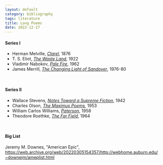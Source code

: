 ```yaml
---
layout: default
category: bibliography
tags: literature
title: Long Poems
date: 2022-12-27
---
```


#### Series I

* Herman Melville, [*Clarel*](https://en.m.wikipedia.org/wiki/Clarel), 1876
* T. S. Eliot, [*The Waste Land*](https://en.m.wikipedia.org/wiki/The_Waste_Land), 1922
* Vladimir Nabokov, [*Pale Fire*](https://en.m.wikipedia.org/wiki/Pale_Fire), 1962
* James Merrill, [*The Changing Light of Sandover*](https://en.m.wikipedia.org/wiki/The_Changing_Light_at_Sandover), 1976-80

<br>


#### Series II

* Wallace Stevens, [*Notes Toward a Supreme Fiction*](https://www.degruyter.com/document/doi/10.1515/9781400859665.214/html?lang=en), 1942
* Charles Olson, [*The Maximus Poems*](https://www.ucpress.edu/book/9780520055957/the-maximus-poems), 1953
* William Carlos Williams, [*Paterson*](https://en.m.wikipedia.org/wiki/Paterson_(poem)), 1958
* Theodore Roethke, [*The Far Field*](https://en.m.wikipedia.org/wiki/The_Far_Field_(poetry_collection)), 1964

<br>


#### Big List

Jeremy M. Downes, "American Epic", <https://web.archive.org/web/20220305154357/http://webhome.auburn.edu/~downejm/ameplist.html>

